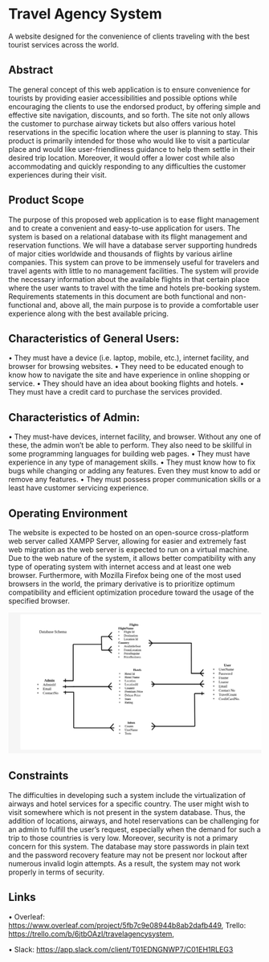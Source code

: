 # **Travel Agency System**
A website designed for the convenience of clients traveling with the best tourist services across the world.

## Abstract 
The general concept of this web application is to ensure convenience for tourists by providing easier accessibilities and possible options while encouraging the clients to use the endorsed product, by offering simple and effective site navigation, discounts, and so forth. The site not only allows the customer to purchase airway tickets but also offers various hotel reservations in the specific location where the user is planning to stay. This product is primarily intended for those who would like to visit a particular place and would like user-friendliness guidance to help them settle in their desired trip location. Moreover, it would offer a lower cost while also accommodating and quickly responding to any difficulties the customer experiences during their visit.


## Product Scope
The purpose of this proposed web application is to ease flight management and to create a convenient and easy-to-use application for users. The system is based on a relational database with its flight management and reservation functions. We will have a database server supporting hundreds of major cities worldwide and thousands of flights by various airline companies. This system can prove to be immensely useful for travelers and travel agents with little to no management facilities. The system will provide the necessary information about the available flights in that certain place where the user wants to travel with the time and hotels pre-booking system. Requirements statements in this document are both functional and non-functional and, above all, the main purpose is to provide a comfortable user experience along with the best available pricing.


## Characteristics of General Users:
• They must have a device (i.e. laptop, mobile, etc.), internet facility, and browser for browsing websites.
• They need to be educated enough to know how to navigate the site and have experience in online shopping or service.
• They should have an idea about booking flights and hotels. • They must have a credit card to purchase the services provided.

## Characteristics of Admin:
• They must-have devices, internet facility, and browser. Without any one of these, the admin won’t be able to perform. They also need to be skillful in some programming languages for building web pages.
• They must have experience in any type of management skills.
• They must know how to fix bugs while changing or adding any features.
Even they must know to add or remove any features.
• They must possess proper communication skills or a least have customer servicing experience.

## Operating Environment
The website is expected to be hosted on an open-source cross-platform web server called XAMPP Server, allowing for easier and extremely fast web 
migration as the web server is expected to run on a virtual machine. Due to the web nature of the system, it allows better compatibility with any type of operating system with internet access and at least one web browser. Furthermore, with Mozilla Firefox being one of the most used browsers in the world, the primary derivative is to prioritize optimum compatibility and efficient optimization procedure toward the usage of the specified browser.

![alt text](https://github.com/shahriar-rahman/Travel-Agency-System/blob/main/Documentation/Database-Schema-Diagram.JPG)

## Constraints
The difficulties in developing such a system include the virtualization of airways and hotel services for a specific country. The user might wish to visit somewhere which is not present in the system database. Thus, the addition of locations, airways, and hotel reservations can be challenging for an admin to fulfill the user’s request, especially when the demand for such a trip to those countries is very low.
Moreover, security is not a primary concern for this system. The database may store passwords in plain text and the password recovery feature may not
be present nor lockout after numerous invalid login attempts. As a result, the system may not work properly in terms of security.


## Links
• Overleaf: https://www.overleaf.com/project/5fb7c9e08944b8ab2dafb449, Trello: https://trello.com/b/6jtbOAzI/travelagencysystem, 

• Slack: https://app.slack.com/client/T01EDNGNWP7/C01EH1RLEG3
